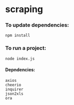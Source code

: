 # scraping

### To update dependencies:
```
npm install
```

### To run a project:
```
node index.js
```

#### Depndencies:
```
axios
cheerio
inquirer
json2xls
ora
```

